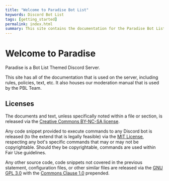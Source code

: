 ```yaml
---
title: "Welcome to Paradise Bot List"
keywords: Discord Bot List
tags: [getting_started]
permalink: index.html
summary: This site contains the documentation for the Paradise Bot List Discord Server.
---
```


# Welcome to Paradise

Paradise is a Bot List Themed Discord Server.

This site has all of the documentation that is used on the server, including rules, policies, text, etc.  It also houses our moderation manual that is used by the PBL Team.

## Licenses

The documents and text, unless specifically noted within a file or section, is released via the [Creative Commons BY-NC-SA license](https://creativecommons.org/licenses/by-nc-sa/4.0/).

Any code snippet provided to execute commands to any Discord bot is released (to the extend that is legally feasible) via the [MIT License](https://choosealicense.com/licenses/mit/), respecting any bot's specific commands that may or may not be copyrightable.  Should they be copyrightable, commands are used within Fair Use guidelines.

Any other source code, code snippets not covered in the previous statement, configuration files, or other similar files are released via the [GNU GPL 3.0](https://choosealicense.com/licenses/gpl-3.0/) with the [Commons Clause 1.0](https://commonsclause.com/) prepended.
